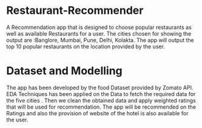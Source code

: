 # Restaurant-Recommender

A Recommendation app that is designed to choose popular restaurants as well as available Restaurants for a user.
The cities chosen for showing the output are :Banglore, Mumbai, Pune, Delhi, Kolakta.
The app will output the top 10 popular restaurants on the location provided by the user.

# Dataset and Modelling 

The app has been developed by the food Dataset provided by Zomato API.  EDA Techniques has been applied on the Data to fetch the required data for the five cities .
Then we clean the obtained data and apply weighted ratings that will be used for recommendation.
The app will be recommended on the Ratings and also the provision of website of the hotel is also available for the user.
